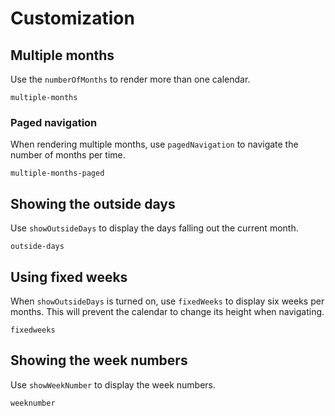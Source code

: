 # Customization

## Multiple months

Use the `numberOfMonths` to render more than one calendar.

```include-example
multiple-months
```

### Paged navigation

When rendering multiple months, use `pagedNavigation` to navigate the number of
months per time.

```include-example
multiple-months-paged
```

## Showing the outside days

Use `showOutsideDays` to display the days falling out the current month.

```include-example
outside-days
```

## Using fixed weeks

When `showOutsideDays` is turned on, use `fixedWeeks` to display six weeks per
months. This will prevent the calendar to change its height when navigating.

```include-example
fixedweeks
```

## Showing the week numbers

Use `showWeekNumber` to display the week numbers.

```include-example
weeknumber
```
